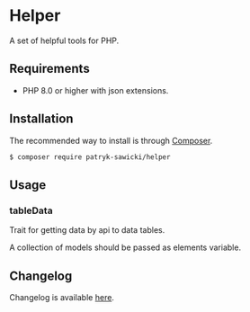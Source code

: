 # Helper

A set of helpful tools for PHP.

## Requirements

* PHP 8.0 or higher with json extensions.

## Installation

The recommended way to install is through [Composer](http://getcomposer.org).

```bash
$ composer require patryk-sawicki/helper
```

## Usage

### tableData

Trait for getting data by api to data tables.

A collection of models should be passed as elements variable.

## Changelog

Changelog is available [here](CHANGELOG.md).
